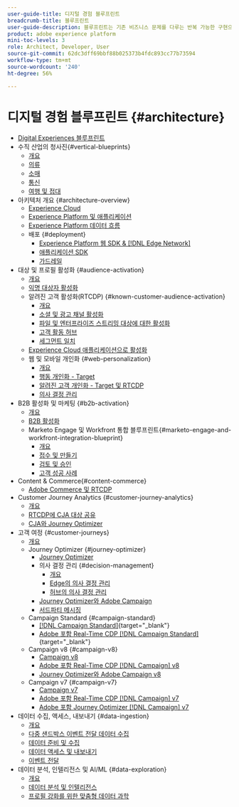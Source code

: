 ```yaml
---
user-guide-title: 디지털 경험 블루프린트
breadcrumb-title: 블루프린트
user-guide-description: 블루프린트는 기존 비즈니스 문제를 다루는 반복 가능한 구현으로 아키텍처 다이어그램, 기술적 고려 사항 및 관련 설명서 링크 등을 포함하고 있습니다.
product: adobe experience platform
mini-toc-levels: 3
role: Architect, Developer, User
source-git-commit: 62dc3dff69bbf88b025373b4fdc893cc77b73594
workflow-type: tm+mt
source-wordcount: '240'
ht-degree: 56%

---
```



# 디지털 경험 블루프린트 {#architecture}

+ [Digital Experiences 블루프린트](/help/blueprints/overview.md)
+ 수직 산업의 청사진{#vertical-blueprints}
   + [개요](/help/blueprints/vertical-blueprints/overview.md)
   + [의류](/help/blueprints/vertical-blueprints/apparel.md)
   + [소매](/help/blueprints/vertical-blueprints/retail.md)
   + [통신](/help/blueprints/vertical-blueprints/telecommunications.md)
   + [여행 및 접대](/help/blueprints/vertical-blueprints/travel-hospitality.md)
+ 아키텍처 개요 {#architecture-overview}
   + [Experience Cloud](/help/blueprints/experience-platform/experience-cloud.md)
   + [Experience Platform 및 애플리케이션](/help/blueprints/experience-platform/platform-applications.md)
   + [Experience Platform 데이터 흐름](/help/blueprints/experience-platform/platform-data-flow.md)
   + 배포 {#deployment}
      + [Experience Platform 웹 SDK &amp; [!DNL Edge Network]](/help/blueprints/experience-platform/deployment/websdk.md)
      + [애플리케이션 SDK](/help/blueprints/experience-platform/deployment/appsdk.md)
      + [가드레일](/help/blueprints/experience-platform/deployment/guardrails.md)
+ 대상 및 프로필 활성화 {#audience-activation}
   + [개요](/help/blueprints/audience-activation/overview.md)
   + [익명 대상자 활성화 ](/help/blueprints/audience-activation/anonymous.md)
   + 알려진 고객 활성화(RTCDP) {#known-customer-audience-activation}
      + [개요](/help/blueprints/audience-activation/known.md)
      + [소셜 및 광고 채널 활성화](/help/blueprints/audience-activation/advertising-activation.md)
      + [파일 및 엔터프라이즈 스트리밍 대상에 대한 활성화](/help/blueprints/audience-activation/enterprise-destinations.md)
      + [고객 활동 허브](/help/blueprints/audience-activation/customer-activity.md)
      + [세그먼트 일치](/help/blueprints/audience-activation/segment-match.md)
   + [Experience Cloud 애플리케이션으로 활성화](/help/blueprints/audience-activation/platform-and-applications.md)
   + 웹 및 모바일 개인화 {#web-personalization}
      + [개요](/help/blueprints/audience-activation/web-personalization/overview.md)
      + [행동 개인화 - Target](/help/blueprints//audience-activation/web-personalization/behavioral.md)
      + [알려진 고객 개인화 - Target 및 RTCDP](/help/blueprints/audience-activation/web-personalization/known-personalization.md)
      + [의사 결정 관리](/help/blueprints/audience-activation/web-personalization/decision-management-edge.md)
+ B2B 활성화 및 마케팅 {#b2b-activation}
   + [개요](/help/blueprints/b2b/overview.md)
   + [B2B 활성화](/help/blueprints/b2b/b2bactivation.md)
   + Marketo Engage 및 Workfront 통합 블루프린트{#marketo-engage-and-workfront-integration-blueprint}
      + [개요](/help/blueprints/b2b/marketo-engage-and-workfront-integration-blueprint/overview.md)
      + [접수 및 만들기](/help/blueprints/b2b/marketo-engage-and-workfront-integration-blueprint/intake-and-create.md)
      + [검토 및 승인](/help/blueprints/b2b/marketo-engage-and-workfront-integration-blueprint/review-and-approve-blueprint.md)
      + [고객 성공 사례](/help/blueprints/b2b/marketo-engage-and-workfront-integration-blueprint/customer-success-stories.md)
+ Content &amp; Commerce{#content-commerce}
   + [Adobe Commerce 및 RTCDP](/help/blueprints/content-commerce/commerce/commerce-rtcdp.md)
+ Customer Journey Analytics {#customer-journey-analytics}
   + [개요](/help/blueprints/customer-journey-analytics/overview.md)
   + [RTCDP에 CJA 대상 공유](/help/blueprints/customer-journey-analytics/cja-rtcdp.md)
   + [CJA와 Journey Optimizer](/help/blueprints/customer-journey-analytics/cja-ajo.md)
+ 고객 여정 {#customer-journeys}
   + [개요](/help/blueprints/customer-journeys/overview.md)
   + Journey Optimizer {#journey-optimizer}
      + [Journey Optimizer](/help/blueprints/customer-journeys/journey-optimizer.md)
      + 의사 결정 관리 {#decision-management}
         + [개요](/help/blueprints/customer-journeys/decision_management/decision-management-overview.md)
         + [Edge의 의사 결정 관리](/help/blueprints/customer-journeys/decision_management/decision-management-edge.md)
         + [허브의 의사 결정 관리](/help/blueprints/customer-journeys/decision_management/decision-management-hub.md)
      + [Journey Optimizer와 Adobe Campaign  ](/help/blueprints/customer-journeys/ajo-and-campaign.md)
      + [서드파티 메시징](/help/blueprints/customer-journeys/3rd-party-messaging.md)
   + Campaign Standard {#campaign-standard}
      + [[!DNL Campaign Standard]](https://experienceleague.adobe.com/docs/campaign-standard.html?lang=ko){target="_blank"}
      + [Adobe 포함 Real-Time CDP [!DNL Campaign Standard]](https://experienceleague.adobe.com/docs/campaign-standard/using/integrating-with-adobe-cloud/adobe-experience-platform/aep-sources-destinations/get-started-sources-destinations.html?lang=ko){target="_blank"}
   + Campaign v8 {#campaign-v8}
      + [Campaign v8](/help/blueprints/customer-journeys/campaign-v8.md)
      + [Adobe 포함 Real-Time CDP [!DNL Campaign] v8](/help/blueprints/customer-journeys/rtcdp-and-campaign-v8.md)
      + [Journey Optimizer와 Adobe Campaign v8](/help/blueprints/customer-journeys/ajo-and-campaign-v8.md)
   + Campaign v7 {#campaign-v7}
      + [Campaign v7](/help/blueprints/customer-journeys/campaign-v7.md)
      + [Adobe 포함 Real-Time CDP [!DNL Campaign] v7](/help/blueprints/customer-journeys/rtcdp-and-campaign.md)
      + [Adobe 포함 Journey Optimizer [!DNL Campaign] v7](/help/blueprints/customer-journeys/ajo-and-campaign-v7.md)
+ 데이터 수집, 액세스, 내보내기 {#data-ingestion}
   + [개요](/help/blueprints/data-ingestion/overview.md)
   + [다중 샌드박스 이벤트 전달 데이터 수집](/help/blueprints/data-ingestion/multi-sandbox-event-forwarding.md)
   + [데이터 준비 및 수집](/help/blueprints/data-ingestion/ingestion.md)
   + [데이터 액세스 및 내보내기](/help/blueprints/data-ingestion/egress.md)
   + [이벤트 전달](/help/blueprints/data-ingestion/server-side-collection.md)
+ 데이터 분석, 인텔리전스 및 AI/ML {#data-exploration}
   + [개요](/help/blueprints/data-insights/overview.md)
   + [데이터 분석 및 인텔리전스](/help/blueprints/data-insights/analysis.md)
   + [프로필 강화를 위한 맞춤형 데이터 과학](/help/blueprints/data-insights/data-science.md)

